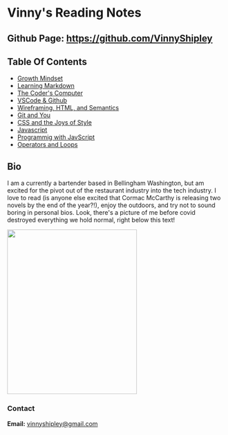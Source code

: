 # Vinny's Reading Notes

## Github Page: https://github.com/VinnyShipley

## Table Of Contents

* [Growth Mindset](growthmind.md)
* [Learning Markdown](class01.md)
* [The Coder's Computer](class02.md)
* [VSCode & Github](gitlearn.md)
* [Wireframing, HTML, and Semantics](class04.md)
* [Git and You](read03.md)
* [CSS and the Joys of Style](read05.md)
* [Javascript](read06.md)
* [Programmig with JavScript](read07.md)
* [Operators and Loops](read08.md")

## Bio

I am a currently a bartender based in Bellingham Washington, but am excited for the pivot out of the restaurant industry into the tech industry. I love to read (is anyone else excited that Cormac McCarthy is releasing two novels by the end of the year?!), enjoy the outdoors, and try not to sound boring in personal bios. Look, there's a picture of me before covid destroyed everything we hold normal, right below this text!

<img src="https://scontent-sea1-1.xx.fbcdn.net/v/t1.6435-9/93152914_2685180878435847_833977314810265600_n.jpg?_nc_cat=105&ccb=1-5&_nc_sid=0debeb&_nc_ohc=dv_I8PkU81IAX8GTavV&tn=se0R3HZ_HuRBFL8H&_nc_ht=scontent-sea1-1.xx&oh=00_AT-NBWgL3EbNMlbMqadHBbqLbptY-xd62_DLgfdM3vrCIA&oe=625EFEB7" height="380" width="300"/>

### Contact

**Email:** vinnyshipley@gmail.com
